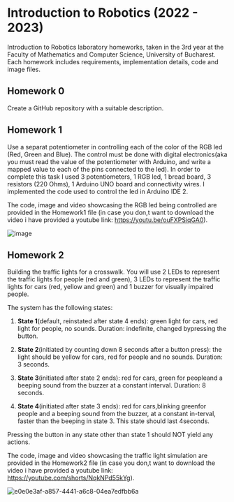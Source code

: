 # Introduction to Robotics (2022 - 2023)

Introduction to Robotics laboratory homeworks, taken in the 3rd year at the Faculty of Mathematics and Computer Science, University of Bucharest. 
Each homework includes requirements, implementation details, code and image files.

## Homework 0

Create a GitHub repository with a suitable description.

## Homework 1

Use a separat potentiometer in controlling each of the color of the RGB led (Red, Green and Blue). The control must be done with digital electronics(aka you must read the value of the potentiometer with Arduino, and write a mapped value to each of the pins connected to the led). In order to complete this task I used 3 potentiometers, 1 RGB led, 1 bread board, 3 resistors (220 Ohms), 1 Arduino UNO board and connectivity wires. I implemented the code used to control the led in Arduino IDE 2.

The code, image and video showcasing the RGB led being controlled are provided in the Homework1 file (in case you don,t want to download the video i have provided a youtube link: https://youtu.be/ouFXPSiqGA0).

![image](https://user-images.githubusercontent.com/73032808/198399772-9b0410f8-1966-418c-9673-1a74f16d3940.jpg)

## Homework 2

Building the traffic lights for a crosswalk. You will use 2 LEDs to represent the traffic lights for people (red and green), 3 LEDs to represent the traffic lights for cars (red, yellow and green) and 1 buzzer for visually impaired people.

The system has the following states:

1. **State 1**(default, reinstated after state 4 ends): green light for cars, red light for people, no sounds. Duration:  indefinite, changed bypressing the button.

2. **State 2**(initiated by counting down 8 seconds after a button press): the light should be yellow for cars, red for people and no sounds. Duration: 3 seconds.

3. **State 3**(initiated after state 2 ends): red for cars, green for peopleand a beeping sound from the buzzer at a constant interval. Duration: 8 seconds.

4. **State 4**(initiated after state 3 ends): red for cars,blinking greenfor people and a beeping sound from the buzzer, at a constant in-terval, faster than the beeping in state 3. This state should last 4seconds.

Pressing the button in any state other than state 1 should NOT yield any actions.

The code, image and video showcasing the traffic light simulation are provided in the Homework2 file (in case you don,t want to download the video i have provided a youtube link: https://youtube.com/shorts/NqkNPd55kYg).

![e0e0e3af-a857-4441-a6c8-04ea7edfbb6a](https://user-images.githubusercontent.com/73032808/199785659-5a2c6bf2-a29e-4671-a4db-343906ebf0fb.jpg)


